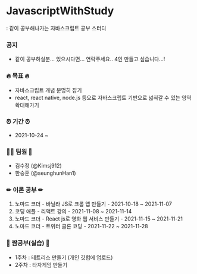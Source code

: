 # JavascriptWithStudy
: 같이 공부해나가는 자바스크립트 공부 스터디 

### 공지
- 같이 공부하실분... 있으시다면... 연락주세요.. 4인 만들고 싶습니다...!

### 🔥 목표 🔥
- 자바스크립트 개념 분명히 잡기
- react, react native, node.js 등으로 자바스크립트 기반으로 넓혀갈 수 있는 영역 확대해가기

### ⏰ 기간 ⏰
- 2021-10-24 ~

### 🙋‍♂️ 팀원 🙋‍
- 김수정 (@Kimsj912)
- 한승훈 (@seunghunHan1)

### ✏ 이론 공부 ✏
  1. 노마드 코더 - 바닐라 JS로 크롬 앱 만들기 
    - 2021-10-18 ~ 2021-11-07
  2. 코딩 애플 - 리액트 강의
    - 2021-11-08 ~ 2021-11-14
  3. 노마드 코더 - React js로 영화 웹 서비스 만들기
    - 2021-11-15 ~ 2021-11-21
  4. 노마드 코더 - 트위터 클론 코딩
    - 2021-11-22 ~ 2021-11-28

### 📝 짬공부(실습) 📝
- 1주차 : 테트리스 만들기 (개인 깃헙에 업로드)
- 2주차 : 타자게임 만들기
